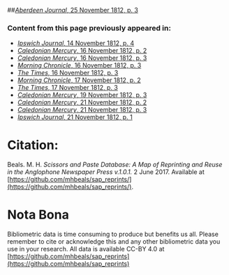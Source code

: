 ##[*Aberdeen Journal*, 25 November 1812, p. 3](https://mhbeals.github.io/sap_html/Aberdeen-Journal/Aberdeen-Journal-25-November-1812-p-3)

### Content from this page previously appeared in:
+ [*Ipswich Journal*, 14 November 1812, p. 4](https://mhbeals.github.io/sap_html/Ipswich-Journal/Ipswich-Journal-14-November-1812-p-4)
+ [*Caledonian Mercury*, 16 November 1812, p. 2](https://mhbeals.github.io/sap_html/Caledonian-Mercury/Caledonian-Mercury-16-November-1812-p-2)
+ [*Caledonian Mercury*, 16 November 1812, p. 3](https://mhbeals.github.io/sap_html/Caledonian-Mercury/Caledonian-Mercury-16-November-1812-p-3)
+ [*Morning Chronicle*, 16 November 1812, p. 3](https://mhbeals.github.io/sap_html/Morning-Chronicle/Morning-Chronicle-16-November-1812-p-3)
+ [*The Times*, 16 November 1812, p. 3](https://mhbeals.github.io/sap_html/The-Times/The-Times-16-November-1812-p-3)
+ [*Morning Chronicle*, 17 November 1812, p. 2](https://mhbeals.github.io/sap_html/Morning-Chronicle/Morning-Chronicle-17-November-1812-p-2)
+ [*The Times*, 17 November 1812, p. 3](https://mhbeals.github.io/sap_html/The-Times/The-Times-17-November-1812-p-3)
+ [*Caledonian Mercury*, 19 November 1812, p. 3](https://mhbeals.github.io/sap_html/Caledonian-Mercury/Caledonian-Mercury-19-November-1812-p-3)
+ [*Caledonian Mercury*, 21 November 1812, p. 2](https://mhbeals.github.io/sap_html/Caledonian-Mercury/Caledonian-Mercury-21-November-1812-p-2)
+ [*Caledonian Mercury*, 21 November 1812, p. 3](https://mhbeals.github.io/sap_html/Caledonian-Mercury/Caledonian-Mercury-21-November-1812-p-3)
+ [*Ipswich Journal*, 21 November 1812, p. 1](https://mhbeals.github.io/sap_html/Ipswich-Journal/Ipswich-Journal-21-November-1812-p-1)
                    
# Citation: 

Beals. M. H. *Scissors and Paste Database: A Map of Reprinting and Reuse in the Anglophone Newspaper Press v.1.0.1.* 2 June 2017. Available at [https://github.com/mhbeals/sap_reprints/](https://github.com/mhbeals/sap_reprints/). 
                    
# Nota Bona

Bibliometric data is time consuming to produce but benefits us all. Please remember to cite or acknowledge this and any other bibliometric data you use in your research. All data is available CC-BY 4.0 at [https://github.com/mhbeals/sap_reprints](https://github.com/mhbeals/sap_reprints)